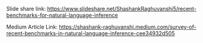 
Slide share link:
https://www.slideshare.net/ShashankRaghuvanshi5/recent-benchmarks-for-natural-language-inference

Medium Article Link:
https://shashank-raghuvanshi.medium.com/survey-of-recent-benchmarks-in-natural-language-inference-cee34932d505
